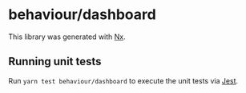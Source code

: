 # behaviour/dashboard

This library was generated with [Nx](https://nx.dev).

## Running unit tests

Run `yarn test behaviour/dashboard` to execute the unit tests via [Jest](https://jestjs.io).
